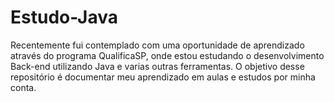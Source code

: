 # Estudo-Java
Recentemente fui contemplado com uma oportunidade de aprendizado através do programa QualificaSP, onde estou estudando o desenvolvimento Back-end utilizando Java e varias outras ferramentas. O objetivo desse repositório é documentar meu aprendizado em aulas e estudos por minha conta.
